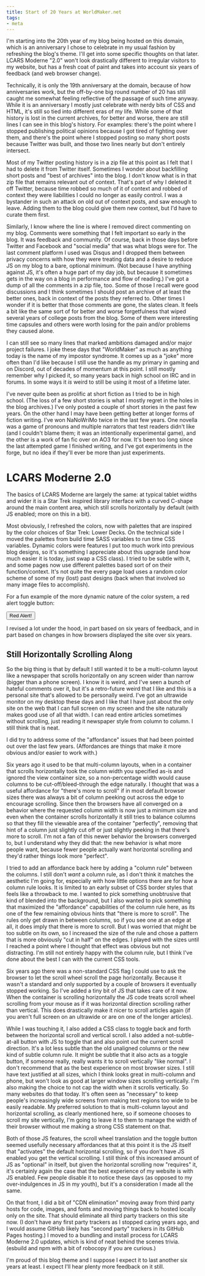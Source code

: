 ```yaml
---
title: Start of 20 Years at WorldMaker.net
tags:
- meta
---
```


I'm starting into the 20th year of my blog being hosted on this
domain, which is an anniversary I chose to celebrate in my usual
fashion by refreshing the blog's theme. I'll get into some specific
thoughts on that later. LCARS Moderne "2.0" won't look drastically
different to irregular visitors to my website, but has a fresh coat of
paint and takes into account six years of feedback (and web browser
change).

Technically, it is only the 19th anniversary at the domain, because of
how anniversaries work, but the off-by-one big round number of 20 has
still caught me somewhat feeling reflective of the passage of such
time anyway. While it is an anniversary I mostly just celebrate with
nerdy bits of CSS and HTML, it's still so tied into different eras of
my life. While some of that history is lost in the current archives,
for better and worse, there are still lines I can see in this blog's
history. For examples: there's the point where I stopped publishing
political opinions because I got tired of fighting over them, and
there's the point where I stopped posting so many short posts because
Twitter was built, and those two lines nearly but don't entirely
intersect.

Most of my Twitter posting history is in a zip file at this point as I
felt that I had to delete it from Twitter itself. Sometimes I wonder
about backfilling short posts and "best of archives" into the blog. I
don't know what is in that zip file that remains relevant out of
context. That's part of why I deleted it off Twitter, because time
robbed so much of it of context and robbed of context they were
liabilities I could no longer as easily control. I was a bystander in
such an attack on old out of context posts, and saw enough to leave.
Adding them to the blog could give them new context, but I'd have to
curate them first.

Similarly, I know where the line is where I removed direct commenting
on my blog. Comments were something that I felt important so early in
the blog. It was feedback and community. Of course, back in those days
before Twitter and Facebook and "social media" that was what blogs
were for. The last comment platform I used was Disqus and I dropped
them between privacy concerns with how they were treating data and a
desire to reduce JS on my blog to a bare, optional minimum. (Not
because I have anything against JS, it's often a huge part of my day
job, but because it sometimes gets in the way on a blog in performance
and flow of reading.) I've got a dump of all the comments in a zip
file, too. Some of those I recall were good discussions and I think
sometimes I should post an archive of at least the better ones, back
in context of the posts they referred to. Other times I wonder if it
is better that those comments are gone, the slates clean. It feels a
bit like the same sort of for better and worse forgetfulness that
wiped several years of college posts from the blog. Some of them were
interesting time capsules and others were worth losing for the pain
and/or problems they caused alone.

I can still see so many lines that marked ambitions damaged and/or
major project failures. I joke these days that "WorldMaker" as much as
anything today is the name of my impostor syndrome. It comes up as a
"joke" more often than I'd like because I still use the handle as my
primary in gaming and on Discord, out of decades of momentum at this
point. I still mostly remember why I picked it, so many years back in
high school on IRC and in forums. In some ways it _is_ weird to still
be using it most of a lifetime later.

I've never quite been as prolific at short fiction as I tried to be in
high school. (The loss of a few short stories is what I mostly regret
in the holes in the blog archives.) I've only posted a couple of short
stories in the past few years. On the other hand I may have been
getting better at longer forms of fiction writing. I've won NaNoWriMo
twice in the last few years. One novella was a game of pronouns and
multiple narrators that test readers didn't like (and I couldn't blame
them; it was an intentionally experimental game), and the other is a
work of fan fic over on AO3 for now. It's been too long since the last
attempted game I finished writing, and I've got experiments in the
forge, but no idea if they'll ever be more than just experiments.

# LCARS Moderne 2.0

The basics of LCARS Moderne are largely the same: at typical tablet
widths and wider it is a Star Trek inspired library interface with a
curved C-shape around the main content area, which still scrolls
horizontally by default (with JS enabled; more on this in a bit).

Most obviously, I refreshed the colors, now with palettes that are
inspired by the color choices of Star Trek: Lower Decks. On the
technical side I moved the palettes from build time SASS variables to
run time CSS variables. Dynamic colors were features I put too much
work into previous blog designs, so it's something I appreciate about
this upgrade (and how much easier it is today, just swap a CSS class).
I tried to be subtle with it, and some pages now use different
palettes based sort of on their function/context. It's not quite the
every page load uses a random color scheme of some of my (lost) past
designs (back when that involved so many image files to accomplish).

For a fun example of the more dynamic nature of the color system, a
red alert toggle button:

<button class="button is-danger" onclick="document.body.classList.toggle('redalert')">
    Red Alert!
</button>

I revised a lot under the hood, in part based on six years of
feedback, and in part based on changes in how browsers displayed the
site over six years.

## Still Horizontally Scrolling Along

So the big thing is that by default I still wanted it to be a
multi-column layout like a newspaper that scrolls horizontally on any
screen wider than narrow (bigger than a phone screen). I know it is
weird, and I've seen a bunch of hateful comments over it, but it's a
retro-future weird that I like and this is a personal site that's
allowed to be personally weird. I've got an ultrawide monitor on my
desktop these days and I like that I have just about the only site on
the web that I can full screen on my screen and the site naturally
makes good use of all that width. I can read entire articles sometimes
without scrolling, just reading it newspaper style from column to
column. I still think that is neat.

I did try to address some of the "affordance" issues that had been
pointed out over the last few years. (Affordances are things that make
it more obvious and/or easier to work with.)

Six years ago it used to be that multi-column layouts, when in a
container that scrolls horizontally took the column width you
specified as-is and ignored the view container size, so a
non-percentage width would cause columns to be cut-off/bleed-through
the edge naturally. I thought that was a useful affordance for
"there's more to scroll" if in most default browser sizes there was
always a bit of column peeking out across the edge to encourage
scrolling. Since then the browsers have all converged on a behavior
where the requested column width is now just a minimum size and even
when the container scrolls horizontally it still tries to balance
columns so that they fill the viewable area of the container
"perfectly", removing that hint of a column just slightly cut off or
just slightly peeking in that there's more to scroll. I'm not a fan of
this newer behavior the browsers converged to, but I understand why
they did that: the new behavior is what more people want, because
fewer people actually want horizontal scrolling and they'd rather
things look more "perfect".

I tried to add an affordance back here by adding a "column rule"
between the columns. I still don't _want_ a column rule, as I don't
think it matches the aesthetic I'm going for, especially with how
little options there are for how a column rule looks. It is limited to
an early subset of CSS border styles that feels like a throwback to
me. I wanted to pick something unobtrusive that kind of blended into
the background, but I also wanted to pick something that maximized the
"affordance" capabilities of the column rule here, as its one of the
few remaining obvious hints that "there is more to scroll". The rules
only get drawn in between columns, so if you see one at an edge at
all, it does imply that there is more to scroll. But I was worried
that might be too subtle on its own, so I increased the size of the
rule and chose a pattern that is more obviously "cut in half" on the
edges. I played with the sizes until I reached a point where I thought
that effect was obvious but not distracting. I'm still not entirely
happy with the column rule, but I think I've done about the best I can
with the current CSS tools.

Six years ago there was a non-standard CSS flag I could use to ask the
browser to let the scroll wheel scroll the page horizontally. Because
it wasn't a standard and only supported by a couple of browsers it
eventually stopped working. So I've added a tiny bit of JS that takes
care of it now. When the container is scrolling horizontally the JS
code treats scroll wheel scrolling from your mouse as if it was
horizontal direction scrolling rather than vertical. This does
drastically make it nicer to scroll articles again (if you aren't full
screen on an ultrawide or are on one of the longer articles).

While I was touching it, I also added a CSS class to toggle back and
forth between the horizontal scroll and vertical scroll. I also added
a not-subtle-at-all button with JS to toggle that and also point out
the current scroll direction. It's a lot less subtle than the old
unaligned columns or the new kind of subtle column rule. It might be
subtle that it also acts as a toggle button, if someone really, really
wants it to scroll vertically "like normal". I don't recommend that as
the best experience on most browser sizes. I still have text justified
at all sizes, which I think looks great in multi-column and phone, but
won't look as good at larger window sizes scrolling vertically. I'm
also making the choice to not cap the width when it scrolls vertically.
So many websites do that today. It's often seen as "necessary" to keep
people's increasingly wide screens from making text regions too wide to
be easily readable. My preferred solution to that is multi-column
layout and horizontal scrolling, as clearly mentioned here, so if
someone chooses to scroll my site vertically, I'm going to leave it to
them to manage the width of their browser without me making a strong
CSS statement on that.

Both of those JS features, the scroll wheel translation and the toggle
button seemed usefully necessary affordances that at this point it is
the JS itself that "activates" the default horizontal scrolling, so if
you don't have JS enabled you get the vertical scrolling. I still
think of this increased amount of JS as "optional" in itself, but
given the horizontal scrolling now "requires" it, it's certainly again
the case that the best experience of my website is with JS
enabled. Few people disable it to notice these days (as opposed to my
over-indulgences in JS in my youth), but it's a consideration I
made all the same.

On that front, I did a bit of "CDN elimination" moving away from third
party hosts for code, images, and fonts and moving things back to
hosted locally only on the site. That should eliminate all third party
trackers on this site now. (I don't have any first party trackers as I
stopped caring years ago, and I would assume GitHub likely has "second
party" trackers in its GitHub Pages hosting.) I moved to a bundling
and install process for LCARS Moderne 2.0 updates, which is kind of
neat behind the scenes trivia. (esbuild and npm with a bit of robocopy
if you are curious.)

I'm proud of this blog theme and I suppose I expect it to last another
six years at least. I expect I'll hear plenty more feedback on it still.
